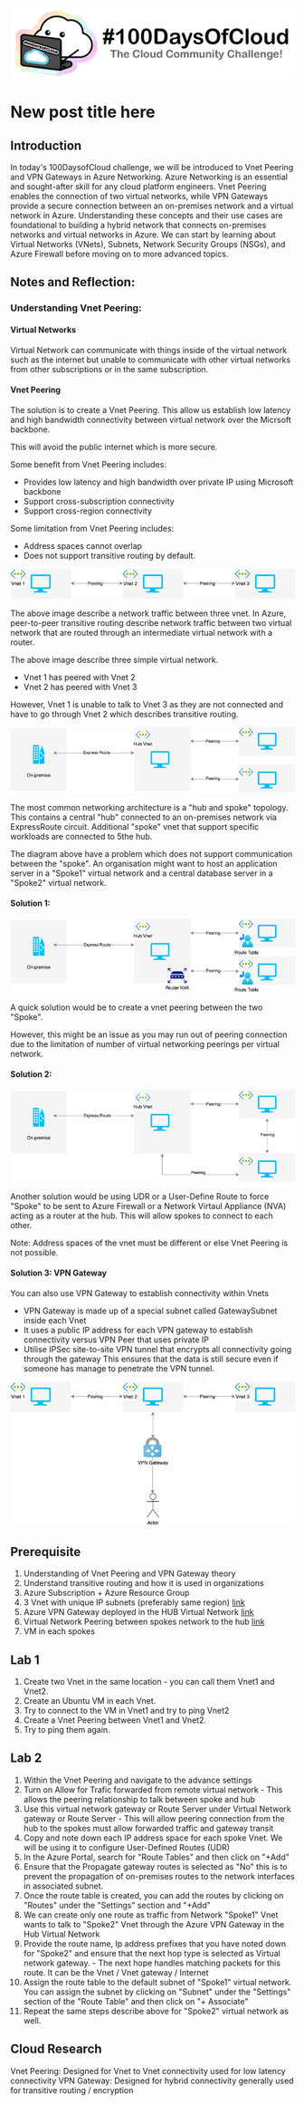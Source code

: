 <p align="center">
  <img src="banner.png">
</p>

# New post title here

## Introduction

In today's 100DaysofCloud challenge, we will be introduced to Vnet Peering and VPN Gateways in Azure Networking. Azure Networking is an essential and sought-after skill for any cloud platform engineers. Vnet Peering enables the connection of two virtual networks, while VPN Gateways provide a secure connection between an on-premises network and a virtual network in Azure. Understanding these concepts and their use cases are foundational to building a hybrid network that connects on-premises networks and virtual networks in Azure. We can start by learning about Virtual Networks (VNets), Subnets, Network Security Groups (NSGs), and Azure Firewall before moving on to more advanced topics.

## Notes and Reflection:

### Understanding Vnet Peering:
#### Virtual Networks
Virtual Network can communicate with things inside of the virtual network such as the internet but unable to communicate with other virtual networks from other subscriptions or in the same subscription. 

#### Vnet Peering
The solution is to create a Vnet Peering. This allow us establish low latency and high bandwidth connectivity between virtual network over the Micrsoft backbone. 

This will avoid the public internet which is more secure. 

Some benefit from Vnet Peering includes:
* Provides low latency and high bandwidth over private IP using Microsoft backbone 
* Support cross-subscription connectivity 
* Support cross-region connectivity

Some limitation from Vnet Peering includes:
* Address spaces cannot overlap
* Does not support transitive routing by default. 

<p align="center">
<img src="Problem02.png">
</p>

The above image describe a network traffic between three vnet. In Azure, peer-to-peer transitive routing describe network traffic between two virtual network that are routed through an intermediate virtual network with a router. 

The above image describe three simple virtual network. 
- Vnet 1 has peered with Vnet 2 
- Vnet 2 has peered with Vnet 3 

However, Vnet 1 is unable to talk to Vnet 3 as they are not connected and have to go through Vnet 2 which describes transitive routing. 

<p align="center">
<img src="Problem01.png">
</p>

The most common networking architecture is a "hub and spoke" topology. This contains a central "hub" connected to an on-premises network via ExpressRoute circuit. Additional "spoke" vnet that support specific workloads are connected to 5the hub. 

The diagram above have a problem which does not support communication between the "spoke". An organisation might want to host an application server in a "Spoke1" virtual network and a central database server in a "Spoke2" virtual network. 

#### Solution 1: 
<p align="center">
<img src="Solution01.png">
</p>

A quick solution would be to create a vnet peering between the two "Spoke". 

However, this might be an issue as you may run out of peering connection due to the limitation of number of virtual networking peerings per virtual network. 

#### Solution 2: 
<p align="center">
<img src="Solution01-2.png">
</p>

Another solution would be using UDR or a User-Define Route to force "Spoke" to be sent to Azure Firewall or a Network Virtaul Appliance (NVA) acting as a router at the hub. This will allow spokes to connect to each other. 

Note: Address spaces of the vnet must be different or else Vnet Peering is not possible. 

#### Solution 3: VPN Gateway
You can also use VPN Gateway to establish connectivity within Vnets

* VPN Gateway is made up of a special subnet called GatewaySubnet inside each Vnet
* It uses a public IP address for each VPN gateway to establish connectivity versus VPN Peer that uses private IP
* Utilise IPSec site-to-site VPN tunnel that encrypts all connectivity going through the gateway
This ensures that the data is still secure even if someone has manage to penetrate the VPN tunnel. 

<p align="center">
<img src="Solution02.png">
</p>

## Prerequisite

1) Understanding of Vnet Peering and VPN Gateway theory
2) Understand transitive routing and how it is used in organizations
3) Azure Subscription + Azure Resource Group 
4) 3 Vnet with unique IP subnets (preferably same region) [link](https://learn.microsoft.com/en-us/azure/virtual-network/quick-create-portal)
5) Azure VPN Gateway deployed in the HUB Virtual Network [link](https://learn.microsoft.com/en-us/azure/vpn-gateway/tutorial-create-gateway-portal#VNetGateway)
6) Virtual Network Peering between spokes network to the hub [link](https://learn.microsoft.com/en-us/azure/vpn-gateway/vpn-gateway-peering-gateway-transit#same)
7) VM in each spokes

## Lab 1

1) Create two Vnet in the same location - you can call them Vnet1 and Vnet2.
2) Create an Ubuntu VM in each Vnet.  
3) Try to connect to the VM in Vnet1 and try to ping Vnet2
4) Create a Vnet Peering between Vnet1 and Vnet2.
5) Try to ping them again. 

## Lab 2

1) Within the Vnet Peering and navigate to the advance settings
2) Turn on Allow for Trafic forwarded from remote virtual network - This allows the peering relationship to talk between spoke and hub
3) Use this virtual network gateway or Route Server under Virtual Network gateway or Route Server - This will allow peering connection from the hub to the spokes must allow forwarded traffic and gateway transit
4) Copy and note down each IP address space for each spoke Vnet. We will be using it to configure User-Defined Routes (UDR)
5) In the Azure Portal, search for "Route Tables" and then click on "+Add" 
6) Ensure that the Propagate gateway routes is selected as "No" this is to prevent the propagation of on-premises routes to the network interfaces in associated subnet. 
7) Once the route table is created, you can add the routes by clicking on "Routes" under the "Settings" section and "+Add" 
8) We can create only one route as traffic from Network "Spoke1" Vnet wants to talk to "Spoke2" Vnet through the Azure VPN Gateway in the Hub Virtual Network
9) Provide the route name, Ip address prefixes that you have noted down for "Spoke2" and ensure that the next hop type is selected as Virtual network gateway. - The next hope handles matching packets for this route. It can be the Vnet / Vnet gateway / Internet 
10) Assign the route table to the default subnet of "Spoke1" virtual network. You can assign the subnet by clicking on "Subnet" under the "Settings" section of the "Route Table" and then click on "+ Associate" 
11) Repeat the same steps describe above for "Spoke2" virtual network as well. 

## Cloud Research

Vnet Peering: Designed for Vnet to Vnet connectivity used for low latency connectivity
VPN Gateway: Designed for hybrid connectivity generally used for transitive routing / encryption 


